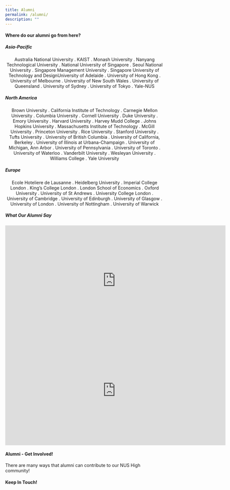 ```yaml
---
title: Alumni
permalink: /alumni/
description: ""
---
```

#### **Where do our alumni go from here?**
##### **Asia-Pacific**
<center>Australia National University . KAIST . Monash University . Nanyang Technological University . National University of Singapore . Seoul National University . Singapore Management University . Singapore University of Technology and DesignUniversity of Adelaide . University of Hong Kong . University of Melbourne . University of New South Wales . University of Queensland . University of Sydney . University of Tokyo . Yale-NUS</center>

##### **North America**
<center>Brown University . California Institute of Technology . Carnegie Mellon University . Columbia University . Cornell University . Duke University . Emory University . Harvard University . Harvey Mudd College . Johns Hopkins University . Massachusetts Institute of Technology . McGill University . Princeton University . Rice University . Stanford University . Tufts University . University of British Columbia . University of California, Berkeley . University of Illinois at Urbana-Champaign . University of Michigan, Ann Arbor . University of Pennsylvania . University of Toronto . University of Waterloo . Vanderbilt University . Wesleyan University . Williams College . Yale University</center>

##### **Europe**
<center>Ecole Hoteliere de Lausanne . Heidelberg University . Imperial College London . King’s College London . London School of Economics . Oxford University . University of St Andrews . University College London . University of Cambridge . University of Edinburgh . University of Glasgow . University of London . University of Nottingham . University of Warwick</center>

##### **What Our Alumni Say**

<iframe width="700" height="350" src="https://www.youtube.com/embed/OJPkAUGwUkY" title="A Chat with Alumni from Class of 2012" frameborder="0" allow="accelerometer; autoplay; clipboard-write; encrypted-media; gyroscope; picture-in-picture; web-share" allowfullscreen></iframe>

<iframe width="700" height="350" src="https://www.youtube.com/embed/jW2rqc-lZPs" title="Catching up with UK Alumni" frameborder="0" allow="accelerometer; autoplay; clipboard-write; encrypted-media; gyroscope; picture-in-picture; web-share" allowfullscreen></iframe>

#### **Alumni - Get Involved!**
There are many ways that alumni can contribute to our NUS High community!



#### **Keep In Touch!**